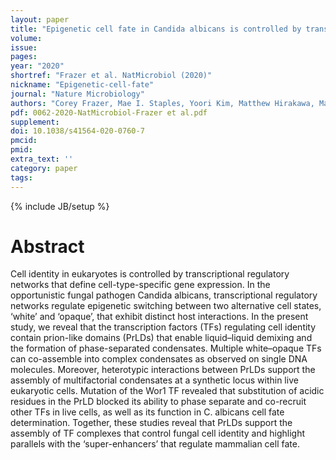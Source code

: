 ```yaml
---
layout: paper
title: "Epigenetic cell fate in Candida albicans is controlled by transcription factor condensates acting at super-enhancer-like elements"
volume: 
issue:
pages:
year: "2020"
shortref: "Frazer et al. NatMicrobiol (2020)"
nickname: "Epigenetic-cell-fate"
journal: "Nature Microbiology"
authors: "Corey Frazer, Mae I. Staples, Yoori Kim, Matthew Hirakawa, Maureen A. Dowell, Nicole V. Johnson, Aaron D. Hernday, Veronica H. Ryan, Nicolas L. Fawzi, Ilya J. Finkelstein & Richard J. Bennett"
pdf: 0062-2020-NatMicrobiol-Frazer et al.pdf
supplement: 
doi: 10.1038/s41564-020-0760-7
pmcid:
pmid: 
extra_text: ''
category: paper
tags:
---
```

{% include JB/setup %}

# Abstract
Cell identity in eukaryotes is controlled by transcriptional regulatory networks that define cell-type-specific gene expression. In the opportunistic fungal pathogen Candida albicans, transcriptional regulatory networks regulate epigenetic switching between two alternative cell states, ‘white’ and ‘opaque’, that exhibit distinct host interactions. In the present study, we reveal that the transcription factors (TFs) regulating cell identity contain prion-like domains (PrLDs) that enable liquid–liquid demixing and the formation of phase-separated condensates. Multiple white–opaque TFs can co-assemble into complex condensates as observed on single DNA molecules. Moreover, heterotypic interactions between PrLDs support the assembly of multifactorial condensates at a synthetic locus within live eukaryotic cells. Mutation of the Wor1 TF revealed that substitution of acidic residues in the PrLD blocked its ability to phase separate and co-recruit other TFs in live cells, as well as its function in C. albicans cell fate determination. Together, these studies reveal that PrLDs support the assembly of TF complexes that control fungal cell identity and highlight parallels with the ‘super-enhancers’ that regulate mammalian cell fate.